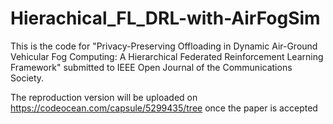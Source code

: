
# Hierachical_FL_DRL-with-AirFogSim

This is the code for "Privacy-Preserving Offloading in Dynamic Air-Ground Vehicular Fog Computing: A Hierarchical Federated Reinforcement Learning Framework" submitted to IEEE Open Journal of the Communications Society.

The reproduction version will be uploaded on https://codeocean.com/capsule/5299435/tree once the paper is accepted

